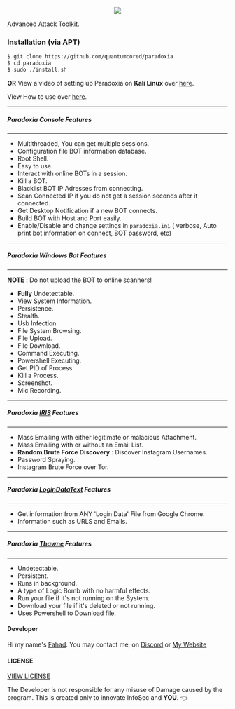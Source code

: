 <p align="center">
  <img src="https://github.com/quantumcored/paradoxia/blob/master/images/logo.png"><br>
</p>
Advanced Attack Toolkit.

### Installation (via APT)
```bash
$ git clone https://github.com/quantumcored/paradoxia
$ cd paradoxia
$ sudo ./install.sh
```

**OR** View a video of setting up Paradoxia on **Kali Linux** over [here](https://youtu.be/F4TAdWDlR-w).

View How to use over [here](https://github.com/quantumcored/paradoxia/blob/master/main.md).

---
##### Paradoxia Console Features
---
- Multithreaded, You can get multiple sessions. 
- Configuration file BOT information database. 
- Root Shell. 
- Easy to use. 
- Interact with online BOTs in a session. 
- Kill a BOT. 
- Blacklist BOT IP Adresses from connecting. 
- Scan Connected IP if you do not get a session seconds after it connected. 
- Get Desktop Notification if a new BOT connects. 
- Build BOT with Host and Port easily. 
- Enable/Disable and change settings in ``paradoxia.ini`` ( verbose, Auto print bot information on connect, BOT password, etc) 
---
##### Paradoxia Windows Bot Features
---
**NOTE** : Do not upload the BOT to online scanners! 
- **Fully** Undetectable.
- View System Information. 
- Persistence. 
- Stealth. 
- Usb Infection. 
- File System Browsing. 
- File Upload. 
- File Download. 
- Command Executing. 
- Powershell Executing. 
- Get PID of Process. 
- Kill a Process. 
- Screenshot. 
- Mic Recording. 

---
##### Paradoxia [IRIS](https://github.com/quantumcored/paradoxia/tree/master/iris) Features
---
- Mass Emailing with either legitimate or malacious Attachment.
- Mass Emailing with or without an Email List.
- **Random Brute Force Discovery** : Discover Instagram Usernames.
- Password Spraying.
- Instagram Brute Force over Tor.

---
##### Paradoxia [LoginDataText](https://github.com/quantumcored/paradoxia/tree/master/logindatatext) Features
---
- Get information from ANY 'Login Data' File from Google Chrome.
- Information such as URLS and Emails.

---
##### Paradoxia [Thawne](https://github.com/quantumcored/paradoxia/tree/master/thawne) Features
---
- Undetectable.
- Persistent.
- Runs in background.
- A type of Logic Bomb with no harmful effects.
- Run your file if it's not running on the System.
- Download your file if it's deleted or not running.
- Uses Powershell to Download file.


#### Developer
Hi my name's [Fahad](https://github.com/quantumcore).
You may contact me, on [Discord](https://discordapp.com/invite/8snh7nx) or [My Website](https://quantumcore.github.io/)

#### LICENSE
[VIEW LICENSE](https://github.com/quantumcored/paradoxia/blob/master/LICENSE) 

The Developer is not responsible for any misuse of Damage caused by the program. This is created only to innovate InfoSec and **YOU**. :point_left:
